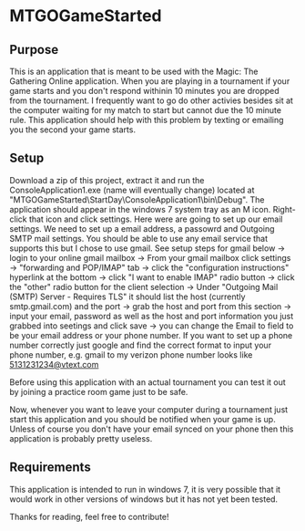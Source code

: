 # MTGOGameStarted
Purpose
----------
This is an application that is meant to be used with the Magic: The Gathering Online application. When you are
playing in a tournament if your game starts and you don't respond withinin 10 minutes you are dropped from the 
tournament. I frequently want to go do other activies besides sit at the computer waiting for my match to start but
cannot due the 10 minute rule. This application should help with this problem by texting or emailing you the second your game
starts.

Setup
-------
Download a zip of this project, extract it and run the ConsoleApplication1.exe (name will eventually change) located
at "MTGOGameStarted\StartDay\ConsoleApplication1\bin\Debug\". The application should appear in the windows 7 system
tray as an M icon. Right-click that icon and click settings. Here were are going to set up our email settings. We 
need to set up a email address, a passowrd and Outgoing SMTP mail settings. You should be able to use any email 
service that supports this but I chose to use gmail. See setup steps for gmail below
  -> login to your online gmail mailbox 
  ->  From your gmail mailbox click settings 
  -> "forwarding and POP/IMAP" tab 
  -> click the "configuration instructions" hyperlink at the bottom 
  -> click "I want to enable IMAP" radio button
  -> click the "other" radio button for the client selection
  -> Under "Outgoing Mail (SMTP) Server - Requires TLS" it should list the host (currently smtp.gmail.com) and the port
  -> grab the host and port from this section
  -> input your email, password as well as the host and port information you just grabbed into seetings and click save
  -> you can change the Email to field to be your email address or your phone number. If you want to set up a phone number correctly just google and find the correct format to input your phone number, e.g. gmail to my verizon phone number looks like 5131231234@vtext.com
  
Before using this application with an actual tournament you can test it out by joining a practice room game just
to be safe. 

Now, whenever you want to leave your computer during a tournament just start this application and you should be 
notified when your game is up. Unless of course you don't have your email synced on your phone then this application
is probably pretty useless.

Requirements
---------
This application is intended to run in windows 7, it is very possible that it would work in other versions of windows
but it has not yet been tested.


Thanks for reading, feel free to contribute!

